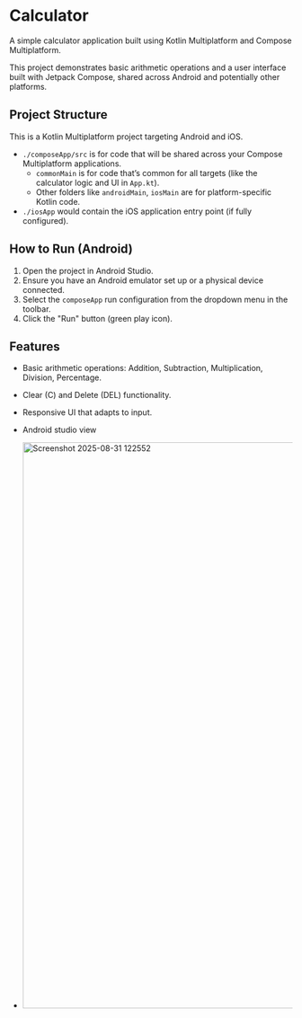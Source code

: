 # Calculator

A simple calculator application built using Kotlin Multiplatform and Compose Multiplatform.

This project demonstrates basic arithmetic operations and a user interface built with Jetpack Compose, shared across Android and potentially other platforms.

## Project Structure

This is a Kotlin Multiplatform project targeting Android and iOS.

*   `./composeApp/src` is for code that will be shared across your Compose Multiplatform applications.
    *   `commonMain` is for code that’s common for all targets (like the calculator logic and UI in `App.kt`).
    *   Other folders like `androidMain`, `iosMain` are for platform-specific Kotlin code.
*   `./iosApp` would contain the iOS application entry point (if fully configured).

## How to Run (Android)

1.  Open the project in Android Studio.
2.  Ensure you have an Android emulator set up or a physical device connected.
3.  Select the `composeApp` run configuration from the dropdown menu in the toolbar.
4.  Click the "Run" button (green play icon).

## Features

*   Basic arithmetic operations: Addition, Subtraction, Multiplication, Division, Percentage.
*   Clear (C) and Delete (DEL) functionality.
*   Responsive UI that adapts to input.

*   Android studio view
*   <img width="1919" height="1008" alt="Screenshot 2025-08-31 122552" src="https://github.com/user-attachments/assets/1822fdff-8d83-4588-a921-f56dc832fd49" />

